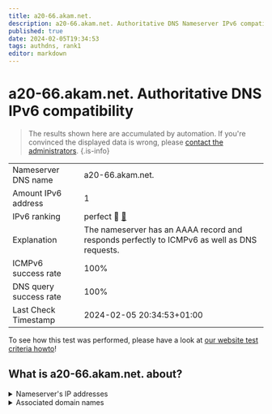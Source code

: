 ```yaml
---
title: a20-66.akam.net.
description: a20-66.akam.net. Authoritative DNS Nameserver IPv6 compatibility
published: true
date: 2024-02-05T19:34:53
tags: authdns, rank1
editor: markdown
---
```


# a20-66.akam.net. Authoritative DNS IPv6 compatibility

> The results shown here are accumulated by automation. If you're convinced the displayed data is wrong, please [contact the administrators](/howto/chat). 
{.is-info}




|   |   |
| - | - |
| Nameserver DNS name | a20-66.akam.net.
| Amount IPv6 address | 1
| IPv6 ranking | perfect :1st_place_medal: [🔗](/howto/ranking) |
| Explanation | The nameserver has an AAAA record and responds perfectly to ICMPv6 as well as DNS requests. |
| ICMPv6 success rate | 100%|
| DNS query success rate | 100% |
| Last Check Timestamp | 2024-02-05 20:34:53+01:00 |

To see how this test was performed, please have a look at [our website test criteria howto](/howto/testcriteria/authdns)!


## What is a20-66.akam.net. about?




<details>
<summary>Nameserver's IP addresses</summary>

2a02:26f0:67::42

</details>



<details>
<summary>Associated domain names</summary>

www.rabobank.com

</details>
